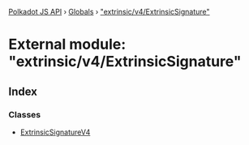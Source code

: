 [Polkadot JS API](../README.md) › [Globals](../globals.md) › ["extrinsic/v4/ExtrinsicSignature"](_extrinsic_v4_extrinsicsignature_.md)

# External module: "extrinsic/v4/ExtrinsicSignature"

## Index

### Classes

* [ExtrinsicSignatureV4](../classes/_extrinsic_v4_extrinsicsignature_.extrinsicsignaturev4.md)
